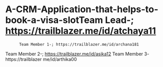 # A-CRM-Application-that-helps-to-book-a-visa-slotTeam Lead-; https://trailblazer.me/id/atchaya11
          Team Member 1-; https://trailblazer.me/id/archana181
Team Member  2-; https://trailblazer.me/id/asika12
Team Member 3- https://trailblazer me/id/arthika00

